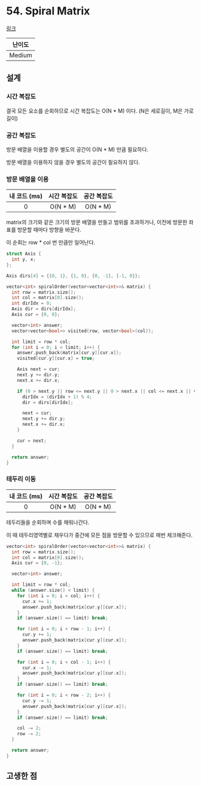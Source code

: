 # 54. Spiral Matrix

[링크](https://leetcode.com/problems/spiral-matrix/)

| 난이도 |
| :----: |
| Medium |

## 설계

### 시간 복잡도

결국 모든 요소를 순회하므로 시간 복잡도는 O(N \* M) 이다. (N은 세로길이, M은 가로길이)

### 공간 복잡도

방문 배열을 이용할 경우 별도의 공간이 O(N \* M) 만큼 필요하다.

방문 배열을 이용하지 않을 경우 별도의 공간이 필요하지 않다.

### 방문 배열을 이용

| 내 코드 (ms) | 시간 복잡도 | 공간 복잡도 |
| :----------: | :---------: | :---------: |
|      0       |  O(N \* M)  |  O(N \* M)  |

matrix의 크기와 같은 크기의 방문 배열을 만들고 범위를 초과하거나, 이전에 방문한 좌표를 방문할 때마다 방향을 바꾼다.

이 순회는 row \* col 번 만큼만 일어난다.

```cpp
struct Axis {
  int y, x;
};

Axis dirs[4] = {{0, 1}, {1, 0}, {0, -1}, {-1, 0}};

vector<int> spiralOrder(vector<vector<int>>& matrix) {
  int row = matrix.size();
  int col = matrix[0].size();
  int dirIdx = 0;
  Axis dir = dirs[dirIdx];
  Axis cur = {0, 0};

  vector<int> answer;
  vector<vector<bool>> visited(row, vector<bool>(col));

  int limit = row * col;
  for (int i = 0; i < limit; i++) {
    answer.push_back(matrix[cur.y][cur.x]);
    visited[cur.y][cur.x] = true;

    Axis next = cur;
    next.y += dir.y;
    next.x += dir.x;

    if (0 > next.y || row <= next.y || 0 > next.x || col <= next.x || visited[next.y][next.x]) {
      dirIdx = (dirIdx + 1) % 4;
      dir = dirs[dirIdx];

      next = cur;
      next.y += dir.y;
      next.x += dir.x;
    }

    cur = next;
  }

  return answer;
}
```

### 테두리 이동

| 내 코드 (ms) | 시간 복잡도 | 공간 복잡도 |
| :----------: | :---------: | :---------: |
|      0       |  O(N \* M)  |  O(N \* M)  |

테두리들을 순회하며 수를 채워나간다.

이 때 테두리영역별로 채우다가 중간에 모든 점을 방문할 수 있으므로 매번 체크해준다.

```cpp
vector<int> spiralOrder(vector<vector<int>>& matrix) {
  int row = matrix.size();
  int col = matrix[0].size();
  Axis cur = {0, -1};

  vector<int> answer;

  int limit = row * col;
  while (answer.size() < limit) {
    for (int i = 0; i < col; i++) {
      cur.x += 1;
      answer.push_back(matrix[cur.y][cur.x]);
    }
    if (answer.size() == limit) break;

    for (int i = 0; i < row - 1; i++) {
      cur.y += 1;
      answer.push_back(matrix[cur.y][cur.x]);
    }
    if (answer.size() == limit) break;

    for (int i = 0; i < col - 1; i++) {
      cur.x -= 1;
      answer.push_back(matrix[cur.y][cur.x]);
    }
    if (answer.size() == limit) break;

    for (int i = 0; i < row - 2; i++) {
      cur.y -= 1;
      answer.push_back(matrix[cur.y][cur.x]);
    }
    if (answer.size() == limit) break;

    col -= 2;
    row -= 2;
  }

  return answer;
}
```

## 고생한 점
